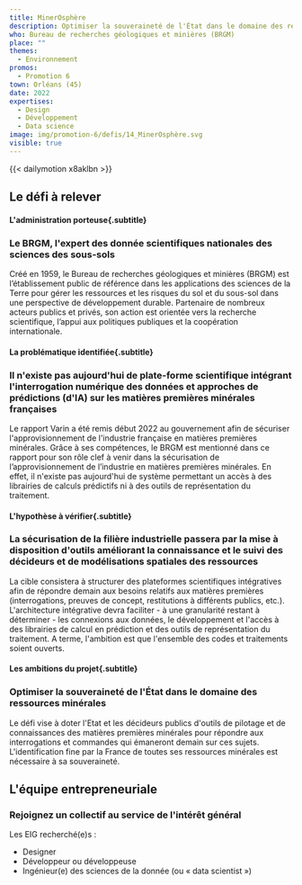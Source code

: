 ```yaml
---
title: MinerOsphère
description: Optimiser la souveraineté de l'État dans le domaine des ressources minérales
who: Bureau de recherches géologiques et minières (BRGM)
place: ""
themes:
  - Environnement
promos:
  - Promotion 6
town: Orléans (45)
date: 2022
expertises:
  - Design
  - Développement
  - Data science
image: img/promotion-6/defis/14_MinerOsphère.svg
visible: true
---
```


{{< dailymotion x8aklbn >}}

## Le défi à relever

#### L'administration porteuse{.subtitle}
### Le BRGM, l'expert des donnée scientifiques nationales des sciences des sous-sols
Créé en 1959, le Bureau de recherches géologiques et minières (BRGM) est l’établissement public de référence dans les applications des sciences de la Terre pour gérer les ressources et les risques du sol et du sous-sol dans une perspective de développement durable.
Partenaire de nombreux acteurs publics et privés, son action est orientée vers la recherche scientifique, l’appui aux politiques publiques et la coopération internationale.

#### La problématique identifiée{.subtitle}
### Il n'existe pas aujourd'hui de plate-forme scientifique intégrant l'interrogation numérique des données et approches de prédictions (d'IA) sur les matières premières minérales françaises
Le rapport Varin a été remis début 2022 au gouvernement afin de sécuriser l'approvisionnement de l'industrie française en matières premières minérales. 
Grâce à ses compétences, le BRGM est mentionné dans ce rapport pour son rôle clef à venir dans la sécurisation de l’approvisionnement de l’industrie en matières premières minérales. En effet, il n'existe pas aujourd'hui de système permettant un accès à des librairies de calculs prédictifs ni à des outils de représentation du traitement.

#### L'hypothèse à vérifier{.subtitle}
### La sécurisation de la filière industrielle passera par la mise à disposition d'outils améliorant la connaissance et le suivi des décideurs et de modélisations spatiales des ressources 
La cible consistera à structurer des plateformes scientifiques intégratives afin de répondre demain aux besoins relatifs aux matières premières (interrogations, preuves de concept, restitutions à différents publics, etc.). L'architecture intégrative devra faciliter - à une granularité restant à déterminer - les connexions aux données, le développement et l'accès à des librairies de calcul en prédiction et des outils de représentation du traitement.
A terme, l'ambition est que l'ensemble des codes et traitements soient ouverts. 

#### Les ambitions du projet{.subtitle}
### Optimiser la souveraineté de l'État dans le domaine des ressources minérales
Le défi vise à doter l'Etat et les décideurs publics d'outils de pilotage et de connaissances des matières premières minérales pour répondre aux interrogations et commandes qui émaneront demain sur ces sujets.
L'identification fine par la France de toutes ses ressources minérales est nécessaire à sa souveraineté.

## L'équipe entrepreneuriale
### Rejoignez un collectif au service de l'intérêt général

Les EIG recherché(e)s :
* Designer
* Développeur ou développeuse
* Ingénieur(e) des sciences de la donnée (ou « data scientist »)